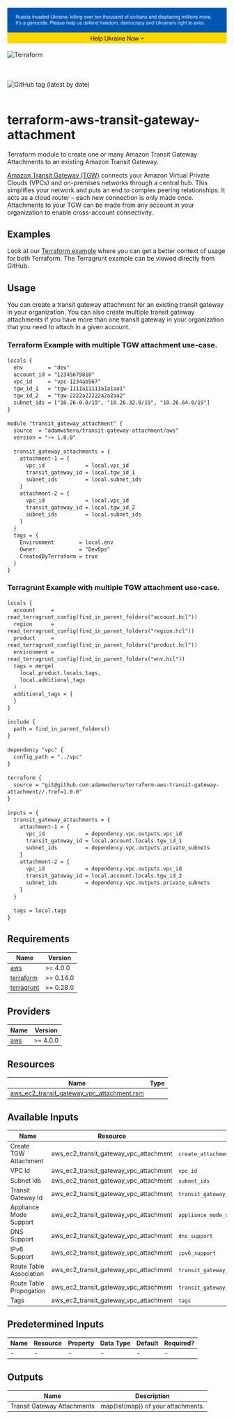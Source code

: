 [![SWUbanner](https://raw.githubusercontent.com/vshymanskyy/StandWithUkraine/main/banner2-direct.svg)](https://github.com/vshymanskyy/StandWithUkraine/blob/main/docs/README.md)

![Terraform](https://cloudarmy.io/tldr/images/tf_aws.jpg)
<br>
<br>
<br>
<br>
![GitHub tag (latest by date)](https://img.shields.io/github/v/tag/adamwshero/terraform-aws-transit-gateway-attachment?color=lightgreen&label=latest%20tag%3A&style=for-the-badge)
<br>
<br>
# terraform-aws-transit-gateway-attachment

Terraform module to create one or many Amazon Transit Gateway Attachments to an existing Amazon Transit Gateway.

[Amazon Transit Gateway (TGW)](https://aws.amazon.com/transit-gateway/) connects your Amazon Virtual Private Clouds (VPCs) and on-premises networks through a central hub. This simplifies your network and puts an end to complex peering relationships. It acts as a cloud router – each new connection is only made once. Attachments to your TGW can be made from any account in your organization to enable cross-account connectivity.

## Examples

Look at our [Terraform example](latest/examples/terraform/) where you can get a better context of usage for both Terraform. The Terragrunt example can be viewed directly from GitHub.


## Usage

You can create a transit gateway attachment for an existing transit gateway in your organization. You can also create multiple transit gateway attachments if you have more than one transit gateway in your organization that you need to attach in a given account.

### Terraform Example with multiple TGW attachment use-case.

```
locals {
  env        = "dev"
  account_id = "12345679810"
  vpc_id     = "vpc-1234ab567"
  tgw_id_1   = "tgw-1111a11111a1a1aa1"
  tgw_id_2   = "tgw-2222a22222a2a2aa2"
  subnet_ids = ["10.26.0.0/19", "10.26.32.0/19", "10.26.64.0/19"]
}

module "transit_gateway_attachment" {
  source  = "adamwshero/transit-gateway-attachment/aws"
  version = "~> 1.0.0"

  transit_gateway_attachments = {
    attachment-1 = {
      vpc_id             = local.vpc_id
      transit_gateway_id = local.tgw_id_1
      subnet_ids         = local.subnet_ids
    }
    attachment-2 = {
      vpc_id             = local.vpc_id
      transit_gateway_id = local.tgw_id_2
      subnet_ids         = local.subnet_ids
    }
  }
  tags = {
    Environment        = local.env
    Owner              = "DevOps"
    CreatedByTerraform = true
  }
}
```

### Terragrunt Example with multiple TGW attachment use-case.

```
locals {
  account     = read_terragrunt_config(find_in_parent_folders("account.hcl"))
  region      = read_terragrunt_config(find_in_parent_folders("region.hcl"))
  product     = read_terragrunt_config(find_in_parent_folders("product.hcl"))
  environment = read_terragrunt_config(find_in_parent_folders("env.hcl"))
  tags = merge(
    local.product.locals.tags,
    local.additional_tags
  )
  additional_tags = {
  }
}

include {
  path = find_in_parent_folders()
}

dependency "vpc" {
  config_path = "../vpc"
}

terraform {
  source = "git@github.com:adamwshero/terraform-aws-transit-gateway-attachment//.?ref=1.0.0"
}

inputs = {
  transit_gateway_attachments = {
    attachment-1 = {
      vpc_id             = dependency.vpc.outputs.vpc_id
      transit_gateway_id = local.account.locals.tgw_id_1
      subnet_ids         = dependency.vpc.outputs.private_subnets
    }
    attachment-2 = {
      vpc_id             = dependency.vpc.outputs.vpc_id
      transit_gateway_id = local.account.locals.tgw_id_2
      subnet_ids         = dependency.vpc.outputs.private_subnets
    }
  }

  tags = local.tags
}

```

<!-- BEGINNING OF PRE-COMMIT-TERRAFORM DOCS HOOK -->
## Requirements

| Name | Version |
|------|---------|
| <a name="requirement_aws"></a> [aws](#requirement\_aws) | >= 4.0.0 |
| <a name="requirement_terraform"></a> [terraform](#requirement\_terraform) | >= 0.14.0 
| <a name="requirement_terragrunt"></a> [terragrunt](#requirement\_terragrunt) | >= 0.28.0 |

## Providers

| Name | Version |
|------|---------|
| <a name="provider_aws"></a> [aws](#provider\_aws) | >= 4.0.0 |

## Resources

| Name | Type |
|------|------|
| [aws_ec2_transit_gateway_vpc_attachment.rsm](https://registry.terraform.io/providers/aaronfeng/aws/latest/docs/resources/ec2_transit_gateway_vpc_attachment)


## Available Inputs

| Name                   | Resource                              |  Variable                                         | Data Type      | Default   | Required?
| -----------------------| --------------------------------------|---------------------------------------------------|----------------|-----------|----------
| Create TGW Attachment  | aws_ec2_transit_gateway_vpc_attachment| `create_attachment`                               | `bool`         | `true`    | Yes
| VPC Id                 | aws_ec2_transit_gateway_vpc_attachment| `vpc_id`                                          | `string`       | `""`      | Yes
| Subnet Ids             | aws_ec2_transit_gateway_vpc_attachment| `subnet_ids`                                      | `list(string)` | `[""]`    | Yes
| Transit Gateway Id     | aws_ec2_transit_gateway_vpc_attachment| `transit_gateway_id`                              | `string`       | `true`    | Yes
| Appliance Mode Support | aws_ec2_transit_gateway_vpc_attachment| `appliance_mode_support`                          | `string`       | `disable` | No
| DNS Support            | aws_ec2_transit_gateway_vpc_attachment| `dns_support`                                     | `string`       | `enable`  | No
| IPv6 Support           | aws_ec2_transit_gateway_vpc_attachment| `ipv6_support`                                    | `string`       | `disable` | No
| Route Table Association| aws_ec2_transit_gateway_vpc_attachment| `transit_gateway_default_route_table_association` | `bool`         | `true`    | No
| Route Table Propogation| aws_ec2_transit_gateway_vpc_attachment| `transit_gateway_default_route_table_propogation` | `bool`         | `true`    | No
| Tags                   | aws_ec2_transit_gateway_vpc_attachment| `tags`                                            | `map(string)`  | `None`    | No

## Predetermined Inputs

| Name                        | Resource                               |  Property                     | Data Type    | Default                 | Required?
| ----------------------------| ---------------------------------------|-------------------------------| -------------|-------------------------|----------
| - | - | - | - | - | -


## Outputs

| Name                        | Description                         |
|-----------------------------|-------------------------------------|
|Transit Gateway Attachments | map(list(map)) of your attachments. |
